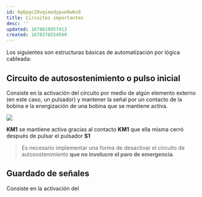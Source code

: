 ```yaml
---
id: 6g6pgc20vqieedypue0w6u9
title: Circuitos importantes
desc: ''
updated: 1678818957413
created: 1678378554569
---
```


Los siguientes son estructuras básicas de automatización por lógica cableada:

## Circuito de autosostenimiento o pulso inicial

Consiste en la activación del circuito por medio de algún elemento externo (en este caso, un pulsador) y mantener la señal por un contacto de la bobina e la energización de una bobina que se mantiene activa.

![](/assets/images/2023-03-12-14-35-57.png)

**KM1** se mantiene activa gracias al contacto **KM1** que ella misma cerró después de pulsar el pulsador **S1**

> Es necesario implementar una forma de desactivar el circuito de autosostenimiento **que no involucre el paro de emergencia**.

## Guardado de señales

Consiste en la activación del 